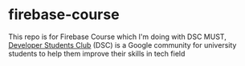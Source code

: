 # firebase-course
This repo is for Firebase Course which I'm doing with DSC MUST,
<a href='https://g.co/dev/dsc'>Developer Students Club</a> (DSC) is a Google community for university students to help them improve their skills in tech field   


